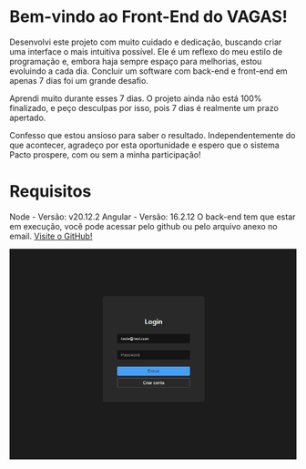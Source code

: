 # Bem-vindo ao Front-End do VAGAS!

Desenvolvi este projeto com muito cuidado e dedicação, buscando criar uma interface o mais intuitiva possível. Ele é um reflexo do meu estilo de programação e, embora haja sempre espaço para melhorias, estou evoluindo a cada dia. Concluir um software com back-end e front-end em apenas 7 dias foi um grande desafio.

Aprendi muito durante esses 7 dias. O projeto ainda não está 100% finalizado, e peço desculpas por isso, pois 7 dias é realmente um prazo apertado.

Confesso que estou ansioso para saber o resultado. Independentemente do que acontecer, agradeço por esta oportunidade e espero que o sistema Pacto prospere, com ou sem a minha participação!
 
# Requisitos
Node - Versão: v20.12.2
Angular - Versão: 16.2.12 
O back-end tem que estar em execução, você pode acessar pelo github ou pelo arquivo anexo no email. 
[Visite o GitHub!](https://github.com/viMoraes10/vagas/tree/master)

![alt text](image.png)